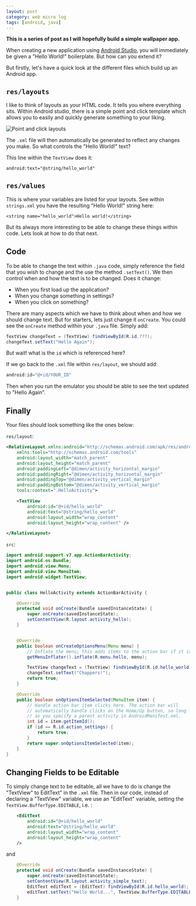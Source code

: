 ```yaml
---
layout: post
category: web micro log
tags: [android, java]
---
```


**This is a series of post as I will hopefully build a simple wallpaper app.**

When creating a new application using [Android Studio](https://developer.android.com/sdk/installing/index.html?pkg=studio), you will immediately be given a "Hello World!" boilerplate. But how can you extend it?

But firstly, let's have a quick look at the different files which build up an Android app.

## `res/layouts`

I like to think of layouts as your HTML code. It tells you where everything sits. Within Android studio, there is a simple point and click template which allows you to easily and quickly generate something to your liking.

![Point and click layouts](https://raw2.github.com/chappers/chappers.github.com/master/img/android/hello-world/designlayout.png)

The `.xml` file will then automatically be generated to reflect any changes you make. So what controls the "Hello World!" text?

This line within the `TextView` does it:

```xml
android:text="@string/hello_world"
```

## `res/values`

This is where your variables are listed for your layouts. See within `strings.xml` you have the resulting "Hello World!" string here:

```
<string name="hello_world">Hello world!</string>
```

But its always more interesting to be able to change these things within code. Lets look at how to do that next.

## Code

To be able to change the text within `.java` code, simply reference the field that you wish to change and the use the method `.setText()`. We then control when and how the text is to be changed. Does it change:

- When you first load up the application?
- When you change something in settings?
- When you click on something?

There are many aspects which we have to think about when and how we should change text. But for starters, lets just change it `onCreate`. You could see the `onCreate` method within your `.java` file. Simply add:

```java
TextView changeText = (TextView) findViewById(R.id.???);
changeText.setText("Hello Again");
```

But wait! what is the `id` which is referenced here?

If we go back to the `.xml` file within `res/layout`, we should add:

```java
android:id="@+id/YOUR_ID"
```

Then when you run the emulator you should be able to see the text updated to "Hello Again".

## Finally

Your files should look something like the ones below:

`res/layout`:

```xml
<RelativeLayout xmlns:android="http://schemas.android.com/apk/res/android"
    xmlns:tools="http://schemas.android.com/tools"
    android:layout_width="match_parent"
    android:layout_height="match_parent"
    android:paddingLeft="@dimen/activity_horizontal_margin"
    android:paddingRight="@dimen/activity_horizontal_margin"
    android:paddingTop="@dimen/activity_vertical_margin"
    android:paddingBottom="@dimen/activity_vertical_margin"
    tools:context=".HelloActivity">

    <TextView
        android:id="@+id/hello_world"
        android:text="@string/hello_world"
        android:layout_width="wrap_content"
        android:layout_height="wrap_content" />

</RelativeLayout>
```

`src`:

```java
import android.support.v7.app.ActionBarActivity;
import android.os.Bundle;
import android.view.Menu;
import android.view.MenuItem;
import android.widget.TextView;


public class HelloActivity extends ActionBarActivity {

    @Override
    protected void onCreate(Bundle savedInstanceState) {
        super.onCreate(savedInstanceState);
        setContentView(R.layout.activity_hello);
    }


    @Override
    public boolean onCreateOptionsMenu(Menu menu) {
        // Inflate the menu; this adds items to the action bar if it is present.
        getMenuInflater().inflate(R.menu.hello, menu);

        TextView changeText = (TextView) findViewById(R.id.hello_world);
        changeText.setText("Chappers!");
        return true;
    }

    @Override
    public boolean onOptionsItemSelected(MenuItem item) {
        // Handle action bar item clicks here. The action bar will
        // automatically handle clicks on the Home/Up button, so long
        // as you specify a parent activity in AndroidManifest.xml.
        int id = item.getItemId();
        if (id == R.id.action_settings) {
            return true;
        }
        return super.onOptionsItemSelected(item);
    }
}
```

## Changing Fields to be Editable

To simply change text to be editable, all we have to do is change the "TextView" to EditText" in the `.xml` file. Then in our code, instead of declaring a "TextView" variable, we use an "EditText" variable, setting the `TextView.BufferType.EDITABLE`, i.e. :

```xml
    <EditText
        android:id="@+id/hello_world"
        android:text="@string/hello_world"
        android:layout_width="wrap_content"
        android:layout_height="wrap_content"
    />
```

and

```java
    @Override
    protected void onCreate(Bundle savedInstanceState) {
        super.onCreate(savedInstanceState);
        setContentView(R.layout.activity_simple_text);
        EditText editText = (EditText) findViewById(R.id.hello_world);
        editText.setText("Hello World...", TextView.BufferType.EDITABLE);
    }
```
